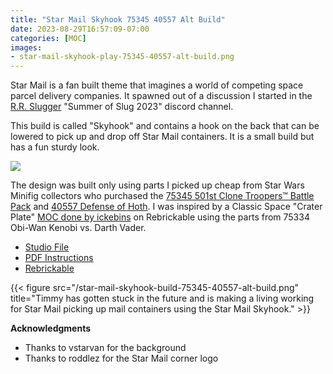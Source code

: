 ```yaml
---
title: "Star Mail Skyhook 75345 40557 Alt Build"
date: 2023-08-29T16:57:09-07:00
categories: [MOC]
images:
- star-mail-skyhook-play-75345-40557-alt-build.png
---
```


Star Mail is a fan built theme that imagines a world of competing space parcel delivery companies. It spawned out of a discussion I started in the [R.R. Slugger](https://www.youtube.com/@RRSlugger) "Summer of Slug 2023" discord channel.

This build is called "Skyhook" and contains a hook on the back that can be lowered to pick up and drop off Star Mail containers. It is a small build but has a fun sturdy look.

[![](/star-mail-skyhook-play-75345-40557-alt-build.png)](/star-mail-skyhook-75345-40557-alt-build.pdf)

The design was built only using parts I picked up cheap from Star Wars Minifig collectors who purchased the [75345 501st Clone Troopers™ Battle Pack](https://www.lego.com/en-us/product/501st-clone-troopers-battle-pack-75345) and [40557 Defense of Hoth](https://www.lego.com/en-us/product/defence-of-hoth-40557). I was inspired by a Classic Space "Crater Plate" [MOC done by ickebins](https://rebrickable.com/mocs/MOC-120769/ickebins/crater-plate-for-galaxy-explorer-10497/#details) on Rebrickable using the parts from 75334 Obi-Wan Kenobi vs. Darth Vader.

- [Studio File](/star-mail-skyhook-75345-40557-alt-build.io)
- [PDF Instructions](/star-mail-skyhook-75345-40557-alt-build.pdf)
- [Rebrickable](https://rebrickable.com/mocs/MOC-155654/bricktoad/star-mail-rocket-rush-delivery-10497-alt-build/#details)

{{< figure src="/star-mail-skyhook-build-75345-40557-alt-build.png" title="Timmy has gotten stuck in the future and is making a living working for Star Mail picking up mail containers using the Star Mail Skyhook." >}}

**Acknowledgments**

- Thanks to vstarvan for the background
- Thanks to roddlez for the Star Mail corner logo
